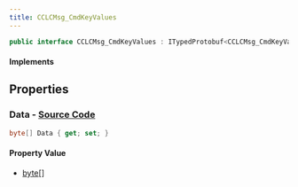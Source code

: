 ```yaml
---
title: CCLCMsg_CmdKeyValues
---
```


```csharp
public interface CCLCMsg_CmdKeyValues : ITypedProtobuf<CCLCMsg_CmdKeyValues>, INativeHandle, INetMessage<CCLCMsg_CmdKeyValues>, IDisposable
```

#### Implements

## Properties

### **Data** - [Source Code](https://github.com/swiftly-solution/swiftlys2/blob/main/managed/src/SwiftlyS2.Generated/Protobufs/Interfaces/CCLCMsg_CmdKeyValues.cs#L18)

```csharp
byte[] Data { get; set; }
```

#### Property Value

- [byte](https://learn.microsoft.com/dotnet/api/system.byte)[]

